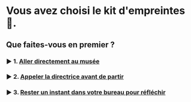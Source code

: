 # Vous avez choisi le kit d'empreintes 🥽.

## Que faites-vous en premier ?

### ▶️ 1. [Aller directement au musée](./011-kit-musee.md)

### ▶️ 2. [Appeler la directrice avant de partir](./012-kit-appel.md)

### ▶️ 3. [Rester un instant dans votre bureau pour réfléchir](./013-kit-bureau.md)
